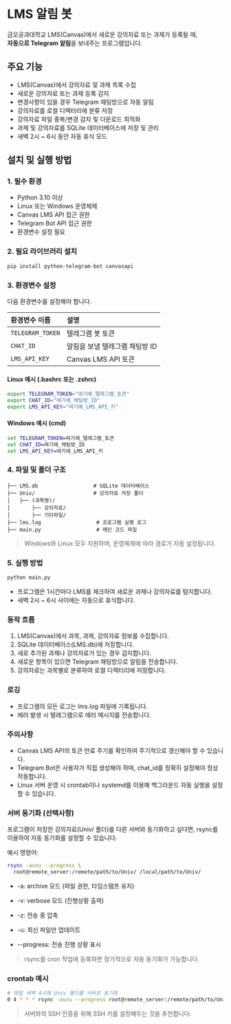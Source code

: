 # LMS 알림 봇

금오공과대학교 LMS(Canvas)에서 새로운 강의자료 또는 과제가 등록될 때,  
**자동으로 Telegram 알림**을 보내주는 프로그램입니다.

## 주요 기능

- LMS(Canvas)에서 강의자료 및 과제 목록 수집
- 새로운 강의자료 또는 과제 등록 감지
- 변경사항이 있을 경우 Telegram 채팅방으로 자동 알림
- 강의자료를 로컬 디렉터리에 분류 저장
- 강의자료 파일 중복/변경 감지 및 다운로드 최적화
- 과제 및 강의자료를 SQLite 데이터베이스에 저장 및 관리
- 새벽 2시 ~ 6시 동안 자동 휴식 모드

## 설치 및 실행 방법

### 1. 필수 환경

- Python 3.10 이상
- Linux 또는 Windows 운영체제
- Canvas LMS API 접근 권한
- Telegram Bot API 접근 권한
- 환경변수 설정 필요

### 2. 필요 라이브러리 설치

```bash
pip install python-telegram-bot canvasapi
```

### 3. 환경변수 설정

다음 환경변수를 설정해야 합니다.

| 환경변수 이름 | 설명 |
|:---|:---|
| `TELEGRAM_TOKEN` | 텔레그램 봇 토큰 |
| `CHAT_ID` | 알림을 보낼 텔레그램 채팅방 ID |
| `LMS_API_KEY` | Canvas LMS API 토큰 |

#### Linux 예시 (.bashrc 또는 .zshrc)

```bash
export TELEGRAM_TOKEN="여기에_텔레그램_토큰"
export CHAT_ID="여기에_채팅방_ID"
export LMS_API_KEY="여기에_LMS_API_키"
```

#### Windows 예시 (cmd)
```cmd
set TELEGRAM_TOKEN=여기에_텔레그램_토큰
set CHAT_ID=여기에_채팅방_ID
set LMS_API_KEY=여기에_LMS_API_키
```
### 4. 파일 및 폴더 구조

```plaintext
├── LMS.db                  # SQLite 데이터베이스
├── Univ/                   # 강의자료 저장 폴더
│   ├── (과목명)/
│       ├── 강의자료/
│       ├── 기타파일/
├── lms.log                  # 프로그램 실행 로그
├── main.py                  # 메인 코드 파일
```
> Windows와 Linux 모두 지원하며, 운영체제에 따라 경로가 자동 설정됩니다.

### 5. 실행 방법
```bash
python main.py
```
- 프로그램은 1시간마다 LMS를 체크하여 새로운 과제나 강의자료를 탐지합니다.
- 새벽 2시 ~ 6시 사이에는 자동으로 휴식합니다.

### 동작 흐름
1. LMS(Canvas)에서 과목, 과제, 강의자료 정보를 수집합니다.
2. SQLite 데이터베이스(LMS.db)에 저장합니다.
3. 새로 추가된 과제나 강의자료가 있는 경우 감지합니다.
4. 새로운 항목이 있으면 Telegram 채팅방으로 알림을 전송합니다.
5. 강의자료는 과목별로 분류하여 로컬 디렉터리에 저장합니다.

### 로깅
- 프로그램의 모든 로그는 lms.log 파일에 기록됩니다.
- 에러 발생 시 텔레그램으로 에러 메시지를 전송합니다.

### 주의사항
- Canvas LMS API의 토큰 만료 주기를 확인하여 주기적으로 갱신해야 할 수 있습니다.
- Telegram Bot은 사용자가 직접 생성해야 하며, chat_id를 정확히 설정해야 정상 작동합니다.
- Linux 서버 운영 시 crontab이나 systemd를 이용해 백그라운드 자동 실행을 설정할 수 있습니다.

### 서버 동기화 (선택사항)
프로그램이 저장한 강의자료(Univ/ 폴더)를 다른 서버와 동기화하고 싶다면,
rsync를 이용하여 자동 동기화를 설정할 수 있습니다.

예시 명령어:
```bash
rsync -avzu --progress \
  root@remote_server:/remote/path/to/Univ/ /local/path/to/Univ/
```

- -a: archive 모드 (파일 권한, 타임스탬프 유지)

- -v: verbose 모드 (진행상황 출력)

- -z: 전송 중 압축

- -u: 최신 파일만 업데이트

- --progress: 전송 진행 상황 표시

> rsync를 cron 작업에 등록하면 정기적으로 자동 동기화가 가능합니다.

### crontab 예시
```bash
# 매일 새벽 4시에 Univ 폴더를 서버로 동기화
0 4 * * * rsync -avzu --progress root@remote_server:/remote/path/to/Univ/ /local/path/to/Univ/
```
> 서버와의 SSH 인증을 위해 SSH 키를 설정해두는 것을 추천합니다.
